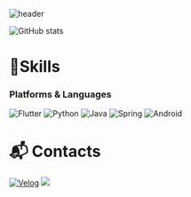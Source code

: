 ![header](https://capsule-render.vercel.app/api?type=transparent&text=Choco%20Jaem&fontSize=50&fontColor=ffffff)


![GitHub stats](https://github-readme-stats.vercel.app/api?username=chocojaem&show_icons=true&theme=darken)
# 💪Skills
### Platforms & Languages
![Flutter](https://img.shields.io/badge/Flutter-007ACC.svg?&style=for-the-badge&logo=Flutter&logoColor=white)
![Python](https://img.shields.io/badge/Python-F0E150.svg?&style=for-the-badge&logo=Python&logoColor=white)
![Java](https://img.shields.io/badge/Java-F09C3E.svg?&style=for-the-badge&logo=Java&logoColor=white)
![Spring](https://img.shields.io/badge/Spring-6DB33F.svg?&style=for-the-badge&logo=Spring&logoColor=white)
![Android](https://img.shields.io/badge/Android-49C964.svg?&style=for-the-badge&logo=Android&logoColor=white)

 
# :mailbox_with_mail: Contacts
[![Velog](http://img.shields.io/badge/Velog-20c997?style=flat-square&logo=velog&logoColor=white&link=https://velog.io/@chocojaem/)](https://velog.io/@chocojaem/)
<a href="mailto:vanillajaem@gmail.com" target="_blank"><img src="https://img.shields.io/badge/Gmail-d14836?style=flat-square&logo=Gmail&logoColor=white"/></a>
